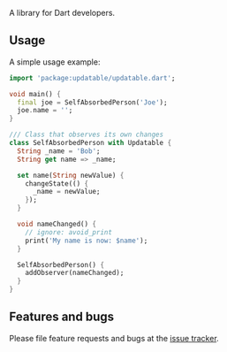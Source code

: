 A library for Dart developers.

## Usage

A simple usage example:

```dart
import 'package:updatable/updatable.dart';

void main() {
  final joe = SelfAbsorbedPerson('Joe');
  joe.name = '';
}

/// Class that observes its own changes
class SelfAbsorbedPerson with Updatable {
  String _name = 'Bob';
  String get name => _name;

  set name(String newValue) {
    changeState(() {
      _name = newValue;
    });
  }

  void nameChanged() {
    // ignore: avoid_print
    print('My name is now: $name');
  }

  SelfAbsorbedPerson() {
    addObserver(nameChanged);
  }
}


```

## Features and bugs

Please file feature requests and bugs at the [issue tracker][tracker].

[tracker]: http://example.com/issues/replaceme
